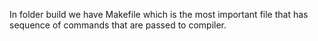In folder build we have Makefile which is the most important file that has sequence of commands that are passed to compiler.
